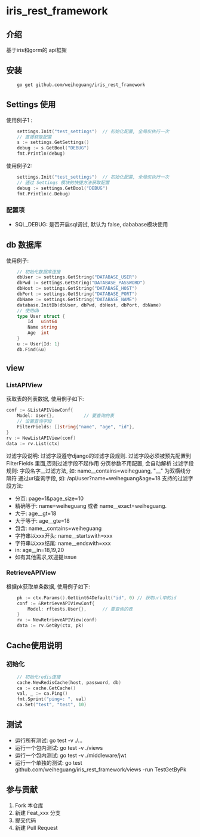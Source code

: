 # iris_rest_framework

## 介绍

基于iris和gorm的 api框架

## 安装

```shell
    go get github.com/weiheguang/iris_rest_framework
```

## Settings 使用

使用例子1 :

```go
    settings.Init("test_settings")  // 初始化配置, 全局仅执行一次
    // 直接获取配置
    s := settings.GetSettings()
    debug := s.GetBool("DEBUG")
    fmt.Println(debug)
```

使用例子2:

```go
    settings.Init("test_settings")  // 初始化配置, 全局仅执行一次
    // 通过 Settings 模块的快捷方法获取配置
    debug := settings.GetBool("DEBUG")
    fmt.Println(c.Debug)
```

### 配置项

* SQL_DEBUG: 是否开启sql调试, 默认为 false, dababase模块使用

## db 数据库

使用例子:

```go
    // 初始化数据库连接
    dbUser := settings.GetString("DATABASE_USER")
    dbPwd := settings.GetString("DATABASE_PASSWORD")
    dbHost := settings.GetString("DATABASE_HOST")
    dbPort := settings.GetString("DATABASE_PORT")
    dbName := settings.GetString("DATABASE_NAME")
    database.InitDb(dbUser, dbPwd, dbHost, dbPort, dbName)
    // 使用db
    type User struct {
        Id   uint64
        Name string
        Age  int
    }
    u := User{Id: 1}
    db.Find(&u)
```

## view

### ListAPIView

获取表的列表数据, 使用例子如下:

```go
conf := &ListAPIViewConf{
    Model: User{},           // 要查询的表
    // 设置查询字段
    FilterFields: []string{"name", "age", "id"},
}
rv := NewListAPIView(conf)
data := rv.List(ctx)
```

过滤字段说明:
过滤字段遵守django的过滤字段规则. 过滤字段必须被预先配置到 FilterFields 里面,否则过滤字段不起作用
分页参数不用配置, 会自动解析
过滤字段规则: 字段名字__过滤方法, 如: name__contains=weiheguang, "__" 为双横线分隔符
通过url查询字段, 如: /api/user?name=weiheguang&age=18
支持的过滤字段方法:

* 分页: page=1&page_size=10
* 精确等于: name=weiheguang 或者 name__exact=weiheguang.
* 大于: age__gt=18
* 大于等于: age__gte=18
* 包含: name__contains=weiheguang
* 字符串以xxx开头: name__startswith=xxx
* 字符串以xxx结尾: name__endswith=xxx
* in: age__in=18,19,20
* 如有其他需求,欢迎提issue

### RetrieveAPIView

根据pk获取单条数据, 使用例子如下:

```go
    pk := ctx.Params().GetUint64Default("id", 0) // 获取url中的id
    conf := &RetrieveAPIViewConf{
        Model: rftests.User{},      // 要查询的表
    }
    rv := NewRetrieveAPIView(conf)
    data := rv.GetBy(ctx, pk)
```

## Cache使用说明

### 初始化

```go
    // 初始化redis连接
    cache.NewRedisCache(host, password, db)
    ca := cache.GetCache()
    val, _ := ca.Ping()
    fmt.Sprint("ping=: ", val)
    ca.Set("test", "test", 10)
```

## 测试

* 运行所有测试: go test -v ./...
* 运行一个包内测试: go test -v ./views
* 运行一个包内测试: go test -v ./middleware/jwt
* 运行一个单独的测试: go test github.com/weiheguang/iris_rest_framework/views -run TestGetByPk

## 参与贡献

1. Fork 本仓库
2. 新建 Feat_xxx 分支
3. 提交代码
4. 新建 Pull Request
